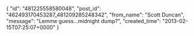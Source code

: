  {
   "id": "481225558580048",
   "post_id": "462493170453287_481209285248342",
   "from_name": "Scott Duncan",
   "message": "Lemme guess...midnight dump?",
   "created_time": "2013-02-15T07:25:07+0000"
 }

